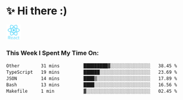 <h1 align="left">✨ Hi there :)</h1>

  <a href="https://reactjs.org/" target="_blank" rel="noreferrer">   
    <img src="https://raw.githubusercontent.com/devicons/devicon/master/icons/react/react-original-wordmark.svg" alt="react" width="40"     
    height="40"/></a>
 
<h3 align="left">This Week I Spent My Time On:</h3>
<!--START_SECTION:waka-->

```txt
Other        31 mins         █████████▓░░░░░░░░░░░░░░░   38.45 %
TypeScript   19 mins         ██████░░░░░░░░░░░░░░░░░░░   23.69 %
JSON         14 mins         ████▒░░░░░░░░░░░░░░░░░░░░   17.89 %
Bash         13 mins         ████░░░░░░░░░░░░░░░░░░░░░   16.56 %
Makefile     1 min           ▓░░░░░░░░░░░░░░░░░░░░░░░░   02.45 %
```

<!--END_SECTION:waka-->

